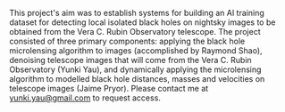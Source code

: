 This project's aim was to establish systems for building an AI training dataset for detecting local isolated black holes on nightsky images to be obtained from the Vera C. Rubin Observatory telescope. The project consisted of three primary components: applying the black hole microlensing algorithm to images (accomplished by Raymond Shao), denoising telescope images that will come from the Vera C. Rubin Observatory (Yunki Yau), and dynamically applying the microlensing algorithm to modelled black hole distances, masses and velocities on telescope images (Jaime Pryor).  Please contact me at yunki.yau@gmail.com to request access.
